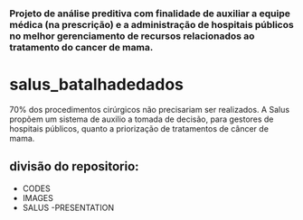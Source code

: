 
### Projeto de análise preditiva com finalidade de auxiliar a equipe médica (na prescrição) e a administração de hospitais públicos no melhor gerenciamento de recursos relacionados ao tratamento do cancer de mama.


# salus_batalhadedados

70% dos procedimentos cirúrgicos não precisariam ser realizados. A Salus propõem um sistema de auxilio a tomada de decisão, para gestores de hospitais públicos, quanto a priorização de tratamentos de câncer de mama.

## divisão do repositorio:
* CODES
* IMAGES
* SALUS -PRESENTATION



